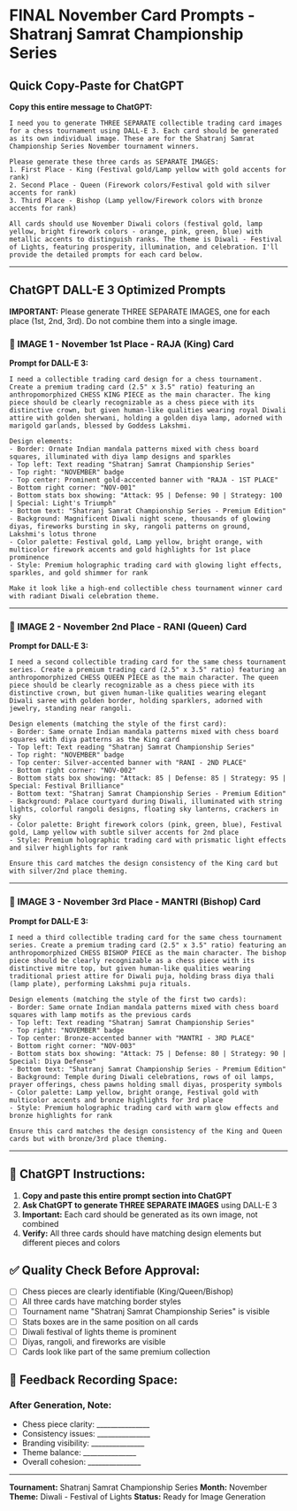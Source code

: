 # FINAL November Card Prompts - Shatranj Samrat Championship Series

## Quick Copy-Paste for ChatGPT

**Copy this entire message to ChatGPT:**

```
I need you to generate THREE SEPARATE collectible trading card images for a chess tournament using DALL-E 3. Each card should be generated as its own individual image. These are for the Shatranj Samrat Championship Series November tournament winners.

Please generate these three cards as SEPARATE IMAGES:
1. First Place - King (Festival gold/Lamp yellow with gold accents for rank)
2. Second Place - Queen (Firework colors/Festival gold with silver accents for rank)
3. Third Place - Bishop (Lamp yellow/Firework colors with bronze accents for rank)

All cards should use November Diwali colors (festival gold, lamp yellow, bright firework colors - orange, pink, green, blue) with metallic accents to distinguish ranks. The theme is Diwali - Festival of Lights, featuring prosperity, illumination, and celebration. I'll provide the detailed prompts for each card below.
```

---

## ChatGPT DALL-E 3 Optimized Prompts

**IMPORTANT:** Please generate THREE SEPARATE IMAGES, one for each place (1st, 2nd, 3rd). Do not combine them into a single image.

### 🥇 IMAGE 1 - November 1st Place - RAJA (King) Card

**Prompt for DALL-E 3:**
```
I need a collectible trading card design for a chess tournament. Create a premium trading card (2.5" x 3.5" ratio) featuring an anthropomorphized CHESS KING PIECE as the main character. The king piece should be clearly recognizable as a chess piece with its distinctive crown, but given human-like qualities wearing royal Diwali attire with golden sherwani, holding a golden diya lamp, adorned with marigold garlands, blessed by Goddess Lakshmi.

Design elements:
- Border: Ornate Indian mandala patterns mixed with chess board squares, illuminated with diya lamp designs and sparkles
- Top left: Text reading "Shatranj Samrat Championship Series"
- Top right: "NOVEMBER" badge
- Top center: Prominent gold-accented banner with "RAJA - 1ST PLACE"
- Bottom right corner: "NOV-001"
- Bottom stats box showing: "Attack: 95 | Defense: 90 | Strategy: 100 | Special: Light's Triumph"
- Bottom text: "Shatranj Samrat Championship Series - Premium Edition"
- Background: Magnificent Diwali night scene, thousands of glowing diyas, fireworks bursting in sky, rangoli patterns on ground, Lakshmi's lotus throne
- Color palette: Festival gold, Lamp yellow, bright orange, with multicolor firework accents and gold highlights for 1st place prominence
- Style: Premium holographic trading card with glowing light effects, sparkles, and gold shimmer for rank

Make it look like a high-end collectible chess tournament winner card with radiant Diwali celebration theme.
```

---

### 🥈 IMAGE 2 - November 2nd Place - RANI (Queen) Card

**Prompt for DALL-E 3:**
```
I need a second collectible trading card for the same chess tournament series. Create a premium trading card (2.5" x 3.5" ratio) featuring an anthropomorphized CHESS QUEEN PIECE as the main character. The queen piece should be clearly recognizable as a chess piece with its distinctive crown, but given human-like qualities wearing elegant Diwali saree with golden border, holding sparklers, adorned with jewelry, standing near rangoli.

Design elements (matching the style of the first card):
- Border: Same ornate Indian mandala patterns mixed with chess board squares with diya patterns as the King card
- Top left: Text reading "Shatranj Samrat Championship Series"
- Top right: "NOVEMBER" badge
- Top center: Silver-accented banner with "RANI - 2ND PLACE"
- Bottom right corner: "NOV-002"
- Bottom stats box showing: "Attack: 85 | Defense: 85 | Strategy: 95 | Special: Festival Brilliance"
- Bottom text: "Shatranj Samrat Championship Series - Premium Edition"
- Background: Palace courtyard during Diwali, illuminated with string lights, colorful rangoli designs, floating sky lanterns, crackers in sky
- Color palette: Bright firework colors (pink, green, blue), Festival gold, Lamp yellow with subtle silver accents for 2nd place
- Style: Premium holographic trading card with prismatic light effects and silver highlights for rank

Ensure this card matches the design consistency of the King card but with silver/2nd place theming.
```

---

### 🥉 IMAGE 3 - November 3rd Place - MANTRI (Bishop) Card

**Prompt for DALL-E 3:**
```
I need a third collectible trading card for the same chess tournament series. Create a premium trading card (2.5" x 3.5" ratio) featuring an anthropomorphized CHESS BISHOP PIECE as the main character. The bishop piece should be clearly recognizable as a chess piece with its distinctive mitre top, but given human-like qualities wearing traditional priest attire for Diwali puja, holding brass diya thali (lamp plate), performing Lakshmi puja rituals.

Design elements (matching the style of the first two cards):
- Border: Same ornate Indian mandala patterns mixed with chess board squares with lamp motifs as the previous cards
- Top left: Text reading "Shatranj Samrat Championship Series"
- Top right: "NOVEMBER" badge
- Top center: Bronze-accented banner with "MANTRI - 3RD PLACE"
- Bottom right corner: "NOV-003"
- Bottom stats box showing: "Attack: 75 | Defense: 80 | Strategy: 90 | Special: Diya Defense"
- Bottom text: "Shatranj Samrat Championship Series - Premium Edition"
- Background: Temple during Diwali celebrations, rows of oil lamps, prayer offerings, chess pawns holding small diyas, prosperity symbols
- Color palette: Lamp yellow, bright orange, Festival gold with multicolor accents and bronze highlights for 3rd place
- Style: Premium holographic trading card with warm glow effects and bronze highlights for rank

Ensure this card matches the design consistency of the King and Queen cards but with bronze/3rd place theming.
```

---

## 🎨 ChatGPT Instructions:

1. **Copy and paste this entire prompt section into ChatGPT**
2. **Ask ChatGPT to generate THREE SEPARATE IMAGES** using DALL-E 3
3. **Important:** Each card should be generated as its own image, not combined
4. **Verify:** All three cards should have matching design elements but different pieces and colors

## ✅ Quality Check Before Approval:

- [ ] Chess pieces are clearly identifiable (King/Queen/Bishop)
- [ ] All three cards have matching border styles
- [ ] Tournament name "Shatranj Samrat Championship Series" is visible
- [ ] Stats boxes are in the same position on all cards
- [ ] Diwali festival of lights theme is prominent
- [ ] Diyas, rangoli, and fireworks are visible
- [ ] Cards look like part of the same premium collection

## 📝 Feedback Recording Space:

### After Generation, Note:
- Chess piece clarity: _______________
- Consistency issues: _______________
- Branding visibility: _______________
- Theme balance: _______________
- Overall cohesion: _______________

---

**Tournament:** Shatranj Samrat Championship Series
**Month:** November
**Theme:** Diwali - Festival of Lights
**Status:** Ready for Image Generation